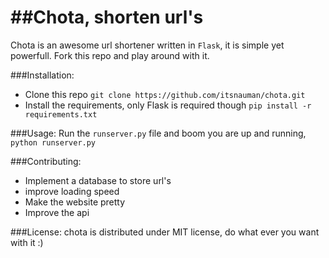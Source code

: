 ##Chota, shorten url's
=====================
Chota is an awesome url shortener written in `Flask`, it is simple yet powerfull. Fork this repo and play around with it.

###Installation:
 - Clone this repo ```git clone https://github.com/itsnauman/chota.git```
 - Install the requirements, only Flask is required though ```pip install -r requirements.txt```

###Usage:
Run the `runserver.py` file and boom you are up and running, `python runserver.py`

###Contributing:
 - Implement a database to store url's
 - improve loading speed
 - Make the website pretty
 - Improve the api

###License:
chota is distributed under MIT license, do what ever you want with it :)
